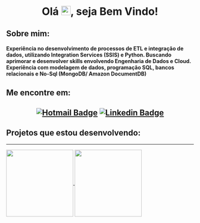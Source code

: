   <h1 align="center"> 
    Olá <img src="https://media.giphy.com/media/hvRJCLFzcasrR4ia7z/giphy.gif" width="25px">, seja Bem Vindo!
  </h1>
  
  
## **Sobre mim:**
  <h4>
Experiência no desenvolvimento de processos de ETL e integração de dados, utilizando Integration Services (SSIS) e Python.
Buscando aprimorar e desenvolver skills envolvendo Engenharia de Dados e Cloud.
Experiência com modelagem de dados, programação SQL, bancos relacionais e No-Sql (MongoDB/ Amazon DocumentDB)
</h4>

## **Me encontre em:**

## <div align=center>[![Hotmail Badge](https://img.shields.io/badge/Hotmail-D14836?style=flat&logo=hotmail&logoColor=white&link=mailto:phillipefs@msn.com)](mailto:phillipefs@msn.com) [![Linkedin Badge](https://img.shields.io/badge/LinkedIn-0077B5?style=flat&logo=linkedin&logoColor=white)](https://www.linkedin.com/in/phillipe-santos-bb419b28/) </div>

## **Projetos que estou desenvolvendo:**


----------

<a href="https://github.com/cicerooficial">
    <img height="180em" align="center" src="https://github-readme-stats.vercel.app/api?username=phillipefs&count_private=true&show_icons=true&theme=algolia&hide_border=true&include_all_commits=true&layout=compact&)" />
</a>
<a href="https://github.com/cicerooficial">
    <img height="180em" align="center" src="https://github-readme-stats.vercel.app/api/top-langs/?username=phillipefs&langs_count=8&layout=compact&theme=algolia&hide_border=true&include_all_commits=true&count_private=true&)" />
</a>
